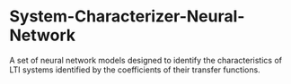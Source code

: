 # System-Characterizer-Neural-Network
 A set of neural network models designed to identify the characteristics of LTI systems identified by the coefficients of their transfer functions.
